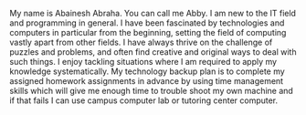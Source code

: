 My name is Abainesh Abraha. You can call me Abby. I am new to the IT field and programming in general. I have been fascinated by technologies and computers in particular from the beginning, setting the field of computing vastly apart from other fields. I have always thrive on the challenge of puzzles and problems, and often find creative and original ways to deal with such things. I enjoy tackling situations where I am required to apply my knowledge systematically.
My technology backup plan is to complete my assigned homework assignments in advance by using time management skills which will give me enough time to trouble shoot my own machine and if that fails I can use campus computer lab or tutoring center computer.
